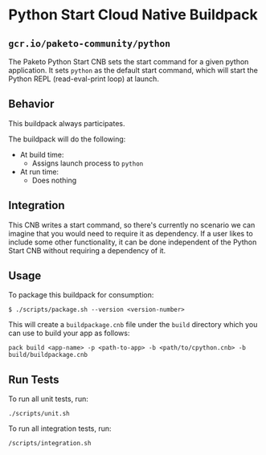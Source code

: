 # Python Start Cloud Native Buildpack
## `gcr.io/paketo-community/python`

The Paketo Python Start CNB sets the start command for a given python application.
It sets `python` as the default start command, which will start the Python REPL
(read-eval-print loop) at launch.

## Behavior
This buildpack always participates.

The buildpack will do the following:
* At build time:
  - Assigns launch process to `python`
* At run time:
  - Does nothing

## Integration

This CNB writes a start command, so there's currently no scenario we can
imagine that you would need to require it as dependency. If a user likes to
include some other functionality, it can be done independent of the Python
Start CNB without requiring a dependency of it.

## Usage

To package this buildpack for consumption:

```
$ ./scripts/package.sh --version <version-number>
```

This will create a `buildpackage.cnb` file under the `build` directory which you
can use to build your app as follows:
```
pack build <app-name> -p <path-to-app> -b <path/to/cpython.cnb> -b build/buildpackage.cnb
```

## Run Tests

To run all unit tests, run:
```
./scripts/unit.sh
```

To run all integration tests, run:
```
/scripts/integration.sh
```
